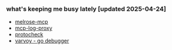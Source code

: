 ### what's keeping me busy lately [updated 2025-04-24]

- [melrose-mcp](https://github.com/emicklei/melrose-mcp)
- [mcp-log-proxy](https://github.com/emicklei/mcp-log-proxy)
- [protocheck](https://github.com/emicklei/protocheck)
- [varvoy - go debugger](https://github.com/emicklei/varvoy)
